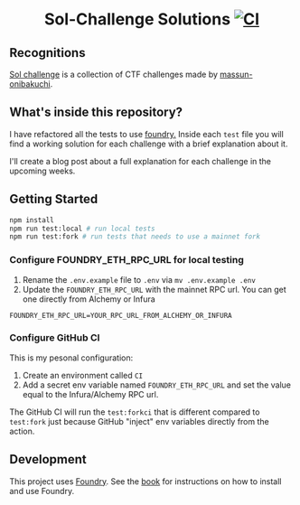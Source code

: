 # <h1  align="center"> Sol-Challenge Solutions [![CI](https://github.com/StErMi/forge-sol-challenge/actions/workflows/ci.yml/badge.svg)](https://github.com/StErMi/forge-sol-challenge/actions/workflows/ci.yml)</h1>

## Recognitions

[Sol challenge](https://github.com/massun-onibakuchi/sol-challenge) is a collection of CTF challenges made by [massun-onibakuchi](https://github.com/massun-onibakuchi).

## What's inside this repository?

I have refactored all the tests to use [foundry.](https://book.getfoundry.sh/index.html)
Inside each `test` file you will find a working solution for each challenge with a brief explanation about it.

I'll create a blog post about a full explanation for each challenge in the upcoming weeks.

## Getting Started

```sh
npm install
npm run test:local # run local tests
npm run test:fork # run tests that needs to use a mainnet fork
```

### Configure FOUNDRY_ETH_RPC_URL for local testing

1. Rename the `.env.example` file to `.env` via `mv .env.example .env`
2. Update the `FOUNDRY_ETH_RPC_URL` with the mainnet RPC url. You can get one directly from Alchemy or Infura

```
FOUNDRY_ETH_RPC_URL=YOUR_RPC_URL_FROM_ALCHEMY_OR_INFURA
```

### Configure GitHub CI

This is my pesonal configuration:

1. Create an environment called `CI`
2. Add a secret env variable named `FOUNDRY_ETH_RPC_URL` and set the value equal to the Infura/Alchemy RPC url.

The GitHub CI will run the `test:forkci` that is different compared to `test:fork` just because GitHub "inject" env variables directly from the action.

## Development

This project uses [Foundry](https://getfoundry.sh). See the [book](https://book.getfoundry.sh/getting-started/installation.html) for instructions on how to install and use Foundry.
